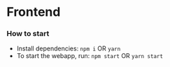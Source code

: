 # Frontend

### How to start

- Install dependencies: `npm i` OR  `yarn`
- To start the webapp, run: `npm start` OR `yarn start`
